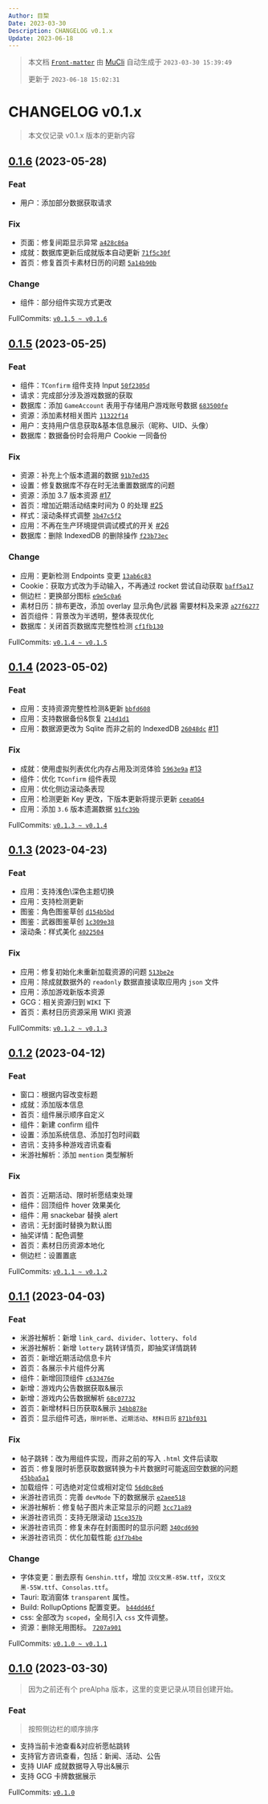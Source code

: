 ```yaml
---
Author: 目棃
Date: 2023-03-30
Description: CHANGELOG v0.1.x
Update: 2023-06-18
---
```


> 本文档 [`Front-matter`](https://github.com/BTMuli/Mucli#FrontMatter) 由 [MuCli](https://github.com/BTMuli/Mucli) 自动生成于 `2023-03-30 15:39:49`
>
> 更新于 `2023-06-18 15:02:31`

# CHANGELOG v0.1.x

> 本文仅记录 v0.1.x 版本的更新内容

## [0.1.6](https://github.com/BTMuli/Tauri.Genshin/releases/v0.1.6) (2023-05-28)

### Feat

- 用户：添加部分数据获取请求

### Fix

- 页面：修复间距显示异常 [`a428c86a`](https://github.com/BTMuli/Tauri.Genshin/commit/a428c86a)
- 成就：数据库更新后成就版本自动更新 [`71f5c30f`](https://github.com/BTMuli/Tauri.Genshin/commit/71f5c30f)
- 首页：修复首页卡素材日历的问题 [`5a14b90b`](https://github.com/BTMuli/Tauri.Genshin/commit/5a14b90b)

### Change

- 组件：部分组件实现方式更改

FullCommits: [`v0.1.5 ~ v0.1.6`](https://github.com/BTMuli/Tauri.Genshin/compare/v0.1.5...v0.1.6)

## [0.1.5](https://github.com/BTMuli/Tauri.Genshin/releases/v0.1.5) (2023-05-25)

### Feat

- 组件：`TConfirm` 组件支持 Input [`50f2305d`](https://github.com/BTMuli/Tauri.Genshin/commit/50f2305d)
- 请求：完成部分涉及游戏数据的获取
- 数据库：添加 `GameAccount` 表用于存储用户游戏账号数据 [`683500fe`](https://github.com/BTMuli/Tauri.Genshin/commit/683500fe)
- 资源：添加素材相关图片 [`11322f14`](https://github.com/BTMuli/Tauri.Genshin/commit/11322f14)
- 用户：支持用户信息获取&基本信息展示（昵称、UID、头像）
- 数据库：数据备份时会将用户 Cookie 一同备份

### Fix

- 资源：补充上个版本遗漏的数据 [`91b7ed35`](https://github.com/BTMuli/Tauri.Genshin/commit/91b7ed35)
- 设置：修复数据库不存在时无法重置数据库的问题
- 资源：添加 3.7 版本资源 [#17](https://github.com/BTMuli/Tauri.Genshin/issues/17)
- 首页：增加近期活动结束时间为 0 的处理 [#25](https://github.com/BTMuli/Tauri.Genshin/issues/25)
- 样式：滚动条样式调整 [`3b47c5f2`](https://github.com/BTMuli/Tauri.Genshin/commit/3b47c5f2)
- 应用：不再在生产环境提供调试模式的开关 [#26](https://github.com/BTMuli/Tauri.Genshin/issues/26)
- 数据库：删除 IndexedDB 的删除操作 [`f23b73ec`](https://github.com/BTMuli/Tauri.Genshin/commit/f23b73ec)

### Change

- 应用：更新检测 Endpoints 变更 [`13ab6c83`](https://github.com/BTMuli/Tauri.Genshin/commit/13ab6c83)
- Cookie：获取方式改为手动输入，不再通过 rocket 尝试自动获取 [`baff5a17`](https://github.com/BTMuli/Tauri.Genshin/commit/baff5a17)
- 侧边栏：更换部分图标 [`e9e5c0a6`](https://github.com/BTMuli/Tauri.Genshin/commit/e9e5c0a6)
- 素材日历：排布更改，添加 overlay 显示角色/武器 需要材料及来源 [`a27f6277`](https://github.com/BTMuli/Tauri.Genshin/commit/a27f6277)
- 首页组件：背景改为半透明，整体表现优化
- 数据库：关闭首页数据库完整性检测 [`cf1fb130`](https://github.com/BTMuli/Tauri.Genshin/commit/cf1fb130)

FullCommits: [`v0.1.4 ~ v0.1.5`](https://github.com/BTMuli/Tauri.Genshin/compare/v0.1.4...v0.1.5)

## [0.1.4](https://github.com/BTMuli/Tauri.Genshin/releases/v0.1.4) (2023-05-02)

### Feat

- 应用：支持资源完整性检测&更新 [`bbfd608`](https://github.com/BTMuli/Tauri.Genshin/commit/bbfd608)
- 应用：支持数据备份&恢复 [`214d1d1`](https://github.com/BTMuli/Tauri.Genshin/commit/214d1d10)
- 应用：数据源更改为 Sqlite 而非之前的 IndexedDB [`26048dc`](https://github.com/BTMuli/Tauri.Genshin/commit/26048dc) [#11](https://github.com/BTMuli/Tauri.Genshin/issues/11)

### Fix

- 成就：使用虚拟列表优化内存占用及浏览体验 [`5963e9a`](https://github.com/BTMuli/Tauri.Genshin/commit/5963e9a) [#13](https://github.com/BTMuli/Tauri.Genshin/issues/13)
- 组件：优化 `TConfirm` 组件表现
- 应用：优化侧边滚动条表现
- 应用：检测更新 Key 更改，下版本更新将提示更新 [`ceea064`](https://github.com/BTMuli/Tauri.Genshin/commit/ceea064)
- 应用：添加 `3.6` 版本遗漏数据 [`91fc39b`](https://github.com/BTMuli/Tauri.Genshin/commit/91fc39b)

FullCommits: [`v0.1.3 ~ v0.1.4`](https://github.com/BTMuli/Tauri.Genshin/compare/v0.1.3...v0.1.4)

## [0.1.3](https://github.com/BTMuli/Tauri.Genshin/releases/v0.1.3) (2023-04-23)

### Feat

- 应用：支持浅色\深色主题切换
- 应用：支持检测更新
- 图鉴：角色图鉴草创 [`d154b5bd`](https://github.com/BTMuli/Tauri.Genshin/commit/d154b5bd)
- 图鉴：武器图鉴草创 [`1c309e38`](https://github.com/BTMuli/Tauri.Genshin/commit/1c309e38)
- 滚动条：样式美化 [`4022504`](https://github.com/BTMuli/Tauri.Genshin/commit/4022504)

### Fix

- 应用：修复初始化未重新加载资源的问题 [`513be2e`](https://github.com/BTMuli/Tauri.Genshin/commit/513be2e)
- 应用：除成就数据外的 `readonly` 数据直接读取应用内 `json` 文件
- 应用：添加游戏新版本资源
- GCG：相关资源归到 `WIKI` 下
- 首页：素材日历资源采用 WIKI 资源

FullCommits: [`v0.1.2 ~ v0.1.3`](https://github.com/BTMuli/Tauri.Genshin/compare/v0.1.2...v0.1.3)

## [0.1.2](https://github.com/BTMuli/Tauri.Genshin/releases/v0.1.2) (2023-04-12)

### Feat

- 窗口：根据内容改变标题
- 成就：添加版本信息
- 首页：组件展示顺序自定义
- 组件：新建 confirm 组件
- 设置：添加系统信息、添加打包时间戳
- 咨讯：支持多种游戏咨讯查看
- 米游社解析：添加 `mention` 类型解析

### Fix

- 首页：近期活动、限时祈愿结束处理
- 组件：回顶组件 hover 效果美化
- 组件：用 snackebar 替换 alert
- 咨讯：无封面时替换为默认图
- 抽奖详情：配色调整
- 首页：素材日历资源本地化
- 侧边栏：设置置底

FullCommits: [`v0.1.1 ~ v0.1.2`](https://github.com/BTMuli/Tauri.Genshin/compare/v0.1.1...v0.1.2)

## [0.1.1](https://github.com/BTMuli/Tauri.Genshin/releases/v0.1.1) (2023-04-03)

### Feat

- 米游社解析：新增 `link_card`、`divider`、`lottery`、`fold`
- 米游社解析：新增 `lottery` 跳转详情页，即抽奖详情跳转
- 首页：新增近期活动信息卡片
- 首页：各展示卡片组件分离
- 组件：新增回顶组件 [`c633476e`](https://github.com/BTMuli/Tauri.Genshin/commit/c633476e)
- 新增：游戏内公告数据获取&展示
- 新增：游戏内公告数据解析 [`68c07732`](https://github.com/BTMuli/Tauri.Genshin/commit/68c07732)
- 首页：新增材料日历获取&展示 [`34bb878e`](https://github.com/BTMuli/Tauri.Genshin/commit/34bb878e)
- 首页：显示组件可选，`限时祈愿`、`近期活动`、`材料日历` [`871bf031`](https://github.com/BTMuli/Tauri.Genshin/commit/871bf031)

### Fix

- 帖子跳转：改为用组件实现，而非之前的写入 `.html` 文件后读取
- 首页：修复限时祈愿获取数据转换为卡片数据时可能返回空数据的问题 [`45bba5a1`](https://github.com/BTMuli/Tauri.Genshin/commit/45bba5a1)
- 加载组件：可选绝对定位或相对定位 [`56d0c8e6`](https://github.com/BTMuli/Tauri.Genshin/commit/56d0c8e6)
- 米游社咨讯页：完善 `devMode` 下的数据展示 [`e2aee518`](https://github.com/BTMuli/Tauri.Genshin/commit/e2aee518)
- 米游社解析：修复帖子图片未正常显示的问题 [`3cc71a89`](https://github.com/BTMuli/Tauri.Genshin/commit/3cc71a89)
- 米游社咨讯页：支持无限滚动 [`15ce357b`](https://github.com/BTMuli/Tauri.Genshin/commit/15ce357b)
- 米游社咨讯页：修复未存在封面图时的显示问题 [`340cd690`](https://github.com/BTMuli/Tauri.Genshin/commit/340cd690)
- 米游社咨讯页：优化加载性能 [`d3f7b4be`](https://github.com/BTMuli/Tauri.Genshin/commit/d3f7b4be)

### Change

- 字体变更：删去原有 `Genshin.ttf`，增加 `汉仪文黑-85W.ttf`，`汉仪文黑-55W.ttf`、`Consolas.ttf`。
- Tauri: 取消窗体 `transparent` 属性。
- Build: RollupOptions 配置变更。 [`b44dd46f`](https://github.com/BTMuli/Tauri.Genshin/commit/b44dd46f)
- css: 全部改为 `scoped`，全局引入 `css` 文件调整。
- 资源：删除无用图标。 [`7207a901`](https://github.com/BTMuli/Tauri.Genshin/commit/7207a901)

FullCommits: [`v0.1.0 ~ v0.1.1`](https://github.com/BTMuli/Tauri.Genshin/compare/v0.1.0...v0.1.1)

## [0.1.0](https://github.com/BTMuli/Tauri.Genshin/releases/v0.1.0) (2023-03-30)

> 因为之前还有个 preAlpha 版本，这里的变更记录从项目创建开始。

### Feat

> 按照侧边栏的顺序排序

- 支持当前卡池查看&对应祈愿帖跳转
- 支持官方咨讯查看，包括：新闻、活动、公告
- 支持 UIAF 成就数据导入导出&展示
- 支持 GCG 卡牌数据展示

FullCommits: [`v0.1.0`](https://github.com/BTMuli/Tauri.Genshin/commits/v0.1.0)
